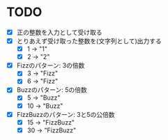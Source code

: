TODO
===============================

- [x] 正の整数を入力として受け取る
- [x] とりあえず受け取った整数を(文字列として)出力する
    - [x] 1 -> "1"
    - [x] 2 -> "2"
- [x] Fizzのパターン: 3の倍数
    - [x] 3 -> "Fizz"
    - [x] 6 -> "Fizz"    
- [x] Buzzのパターン: 5の倍数
    - [x] 5 -> "Buzz"
    - [x] 10 -> "Buzz"    
- [x] FizzBuzzのパターン: 3と5の公倍数
    - [x] 15 -> "FizzBuzz"
    - [x] 30 -> "FizzBuzz"